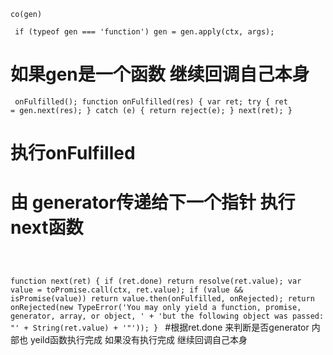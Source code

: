 <code>
co(gen)
</code>

 <code> if (typeof gen === 'function') gen = gen.apply(ctx, args);
 </code>

 # 如果gen是一个函数 继续回调自己本身
 <code> onFulfilled();
   function onFulfilled(res) {
      var ret;
      try {
        ret = gen.next(res);
      } catch (e) {
        return reject(e);
      }
      next(ret);
    }
    </code>
  # 执行onFulfilled
  # 由 generator传递给下一个指针 执行next函数
  <code>

   function next(ret) {
      if (ret.done) return resolve(ret.value);
      var value = toPromise.call(ctx, ret.value);
      if (value && isPromise(value)) return value.then(onFulfilled, onRejected);
      return onRejected(new TypeError('You may only yield a function, promise, generator, array, or object, '
        + 'but the following object was passed: "' + String(ret.value) + '"'));
    }
  </code>
  #根据ret.done 来判断是否generator 内部也 yeild函数执行完成
  如果没有执行完成 继续回调自己本身
